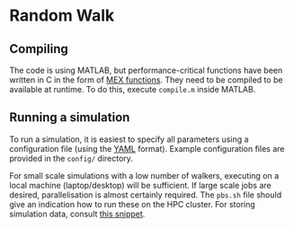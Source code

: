 # Random Walk

## Compiling

The code is using MATLAB, but performance-critical functions have been written in C in the form of [MEX functions](https://uk.mathworks.com/help/matlab/call-mex-file-functions.html). They need to be compiled to be available at runtime. To do this, execute `compile.m` inside MATLAB.

## Running a simulation

To run a simulation, it is easiest to specify all parameters using a configuration file (using the [YAML](https://en.wikipedia.org/wiki/YAML) format). Example configuration files are provided in the `config/` directory.

For small scale simulations with a low number of walkers, executing on a local machine (laptop/desktop) will be sufficient. If large scale jobs are desired, parallelisation is almost certainly required. The `pbs.sh` file should give an indication how to run these on the HPC cluster. For storing simulation data, consult [this snippet](https://gitlab.com/janniklasrose/rw-cdti/-/snippets/2048128).
